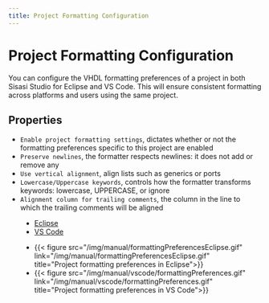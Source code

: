 ```yaml
---
title: Project Formatting Configuration
---
```


# Project Formatting Configuration
You can configure the VHDL formatting preferences of a project in both Sisasi Studio for Eclipse and VS Code. This will ensure consistent formatting
across platforms and users using the same project.

## Properties
* `Enable project formatting settings`, dictates whether or not the formatting preferences specific to this project are enabled
* `Preserve newlines`, the formatter respects newlines: it does not add or remove any
* `Use vertical alignment`, align lists such as generics or ports
* `Lowercase/Uppercase keywords`, controls how the formatter transforms keywords: lowercase, UPPERCASE, or ignore
* `Alignment column for trailing comments`, the column in the line to which the trailing comments will be aligned

<ul uk-tab style="margin-left: 2em; margin-right: 2em">
  <li><a href="#">Eclipse</a></li>
  <li><a href="#">VS Code</a></li>
</ul>

<ul class="uk-switcher" style="margin-left: 2em; margin-right: 2em">
  <li>
{{< figure src="/img/manual/formattingPreferencesEclipse.gif" link="/img/manual/formattingPreferencesEclipse.gif" title="Project formatting preferences in Eclipse">}}
  </li><li>
{{< figure src="/img/manual/vscode/formattingPreferences.gif" link="/img/manual/vscode/formattingPreferences.gif" title="Project formatting preferences in VS Code">}}
  </li>
</ul>
